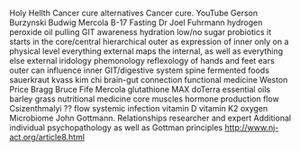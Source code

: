 Holy Hellth
Cancer cure alternatives
Cancer cure. YouTube
Gerson
Burzynski
Budwig
Mercola
B-17
Fasting
Dr Joel Fuhrmann
hydrogen peroxide
oil pulling
GIT awareness
hydration
low/no sugar
probiotics
it starts in the core/central
hierarchical
outer as expression of inner
only on a physical level
everything external maps the internal, as well as everything else external
iridology
phemonology
reflexology of hands and feet
ears
outer can influence inner
GIT/digestive system
spine
fermented foods
sauerkraut
kvass
kim chi
brain-gut connection
functional medicine
Weston Price
Bragg
Bruce Fife
Mercola
glutathione
MAX
doTerra essential oils
barley grass
nutritional medicine
core muscles
hormone production
flow
Csizenthmalyi ?? flow
systemic infection
vitamin D
vitamin K2
oxygen
Microbiome
John Gottmann. Relationships researcher and expert
Additional individual psychopathology as well as Gottman principles
http://www.nj-act.org/article8.html
